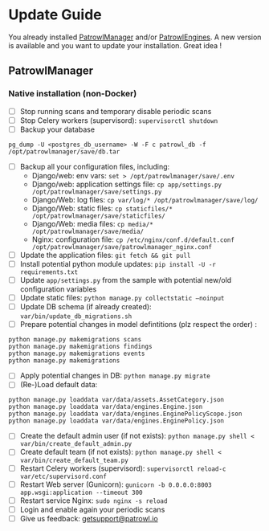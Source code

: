 # Update Guide
You already installed [PatrowlManager](https://github.com/Patrowl/PatrowlManager) and/or [PatrowlEngines](https://github.com/Patrowl/PatrowlEngines). A new version is available and you want to update your installation. Great idea !

## PatrowlManager
### Native installation (non-Docker)
- [ ] Stop running scans and temporary disable periodic scans
- [ ] Stop Celery workers (supervisord): `supervisorctl shutdown`
- [ ] Backup your database
```
pg_dump -U <postgres_db_username> -W -F c patrowl_db -f /opt/patrowlmanager/save/db.tar
```
- [ ] Backup all your configuration files, including:
  * Django/web: env vars: `set > /opt/patrowlmanager/save/.env`
  * Django/web: application settings file: `cp app/settings.py /opt/patrowlmanager/save/settings.py`
  * Django/Web: log files: `cp var/log/* /opt/patrowlmanager/save/log/`
  * Django/Web: static files: `cp staticfiles/* /opt/patrowlmanager/save/staticfiles/`
  * Django/Web: media files: `cp media/* /opt/patrowlmanager/save/media/`
  * Nginx: configuration file: `cp /etc/nginx/conf.d/default.conf /opt/patrowlmanager/save/patrowlmanager_nginx.conf`
- [ ] Update the application files: `git fetch && git pull`
- [ ] Install potential python module updates: `pip install -U -r requirements.txt`
- [ ] Update `app/settings.py` from the sample with potential new/old configuration variables
- [ ] Update static files: `python manage.py collectstatic —noinput`
- [ ] Update DB schema (if already created): `var/bin/update_db_migrations.sh`
- [ ] Prepare potential changes in model defintitions (plz respect the order) :
```
python manage.py makemigrations scans
python manage.py makemigrations findings
python manage.py makemigrations events
python manage.py makemigrations
```
- [ ] Apply potential changes in DB: `python manage.py migrate`
- [ ] (Re-)Load default data:
```
python manage.py loaddata var/data/assets.AssetCategory.json
python manage.py loaddata var/data/engines.Engine.json
python manage.py loaddata var/data/engines.EnginePolicyScope.json
python manage.py loaddata var/data/engines.EnginePolicy.json
```
- [ ] Create the default admin user (if not exists): `python manage.py shell < var/bin/create_default_admin.py`
- [ ] Create default team (if not exists): `python manage.py shell < var/bin/create_default_team.py`
- [ ] Restart Celery workers (supervisord): `supervisorctl reload-c var/etc/supervisord.conf`
- [ ] Restart Web server (Gunicorn): `gunicorn -b 0.0.0.0:8003 app.wsgi:application --timeout 300`
- [ ] Restart service Nginx: `sudo nginx -s reload`
- [ ] Login and enable again your periodic scans
- [ ] Give us feedback: [getsupport@patrowl.io](mailto:getsupport@patrowl.io?subject=Migration%20successful)
